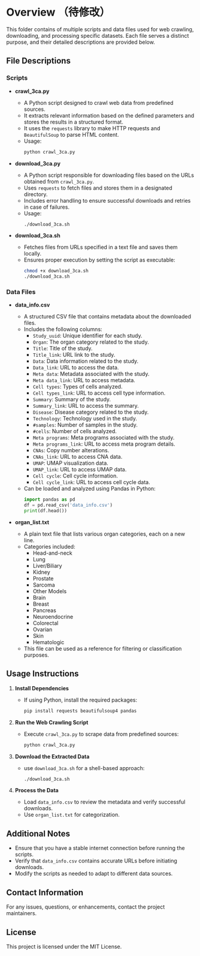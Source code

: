 # Overview （待修改）

This folder contains of multiple scripts and data files used for web crawling, downloading, and processing specific datasets. Each file serves a distinct purpose, and their detailed descriptions are provided below.

## File Descriptions

### Scripts

- **crawl_3ca.py**
  - A Python script designed to crawl web data from predefined sources.
  - It extracts relevant information based on the defined parameters and stores the results in a structured format.
  - It uses the `requests` library to make HTTP requests and `BeautifulSoup` to parse HTML content.
  - Usage:
    ```sh
    python crawl_3ca.py
    ```

- **download_3ca.py**
  - A Python script responsible for downloading files based on the URLs obtained from `crawl_3ca.py`.
  - Uses `requests` to fetch files and stores them in a designated directory.
  - Includes error handling to ensure successful downloads and retries in case of failures.
  - Usage:
    ```sh
    ./download_3ca.sh
    ```

- **download_3ca.sh**
  - Fetches files from URLs specified in a text file and saves them locally.
  - Ensures proper execution by setting the script as executable:
    ```sh
    chmod +x download_3ca.sh
    ./download_3ca.sh
    ```

### Data Files

- **data_info.csv**
  - A structured CSV file that contains metadata about the downloaded files.
  - Includes the following columns:
    - `Study_uuid`: Unique identifier for each study.
    - `Organ`: The organ category related to the study.
    - `Title`: Title of the study.
    - `Title_link`: URL link to the study.
    - `Data`: Data information related to the study.
    - `Data_link`: URL to access the data.
    - `Meta data`: Metadata associated with the study.
    - `Meta data_link`: URL to access metadata.
    - `Cell types`: Types of cells analyzed.
    - `Cell types_link`: URL to access cell type information.
    - `Summary`: Summary of the study.
    - `Summary_link`: URL to access the summary.
    - `Disease`: Disease category related to the study.
    - `Technology`: Technology used in the study.
    - `#samples`: Number of samples in the study.
    - `#cells`: Number of cells analyzed.
    - `Meta programs`: Meta programs associated with the study.
    - `Meta programs_link`: URL to access meta program details.
    - `CNAs`: Copy number alterations.
    - `CNAs_link`: URL to access CNA data.
    - `UMAP`: UMAP visualization data.
    - `UMAP_link`: URL to access UMAP data.
    - `Cell cycle`: Cell cycle information.
    - `Cell cycle_link`: URL to access cell cycle data.
  - Can be loaded and analyzed using Pandas in Python:
    ```python
    import pandas as pd
    df = pd.read_csv('data_info.csv')
    print(df.head())
    ```

- **organ_list.txt**
  - A plain text file that lists various organ categories, each on a new line.
  - Categories included:
    - Head-and-neck
    - Lung
    - Liver/Biliary
    - Kidney
    - Prostate
    - Sarcoma
    - Other Models
    - Brain
    - Breast
    - Pancreas
    - Neuroendocrine
    - Colorectal
    - Ovarian
    - Skin
    - Hematologic
  - This file can be used as a reference for filtering or classification purposes.

## Usage Instructions

1. **Install Dependencies**
   - If using Python, install the required packages:
     ```sh
     pip install requests beautifulsoup4 pandas
     ```

2. **Run the Web Crawling Script**
   - Execute `crawl_3ca.py` to scrape data from predefined sources:
     ```sh
     python crawl_3ca.py
     ```

3. **Download the Extracted Data**
   - use `download_3ca.sh` for a shell-based approach:
     ```sh
     ./download_3ca.sh
     ```

4. **Process the Data**
   - Load `data_info.csv` to review the metadata and verify successful downloads.
   - Use `organ_list.txt` for categorization.

## Additional Notes
- Ensure that you have a stable internet connection before running the scripts.
- Verify that `data_info.csv` contains accurate URLs before initiating downloads.
- Modify the scripts as needed to adapt to different data sources.

## Contact Information
For any issues, questions, or enhancements, contact the project maintainers.

## License
This project is licensed under the MIT License.
